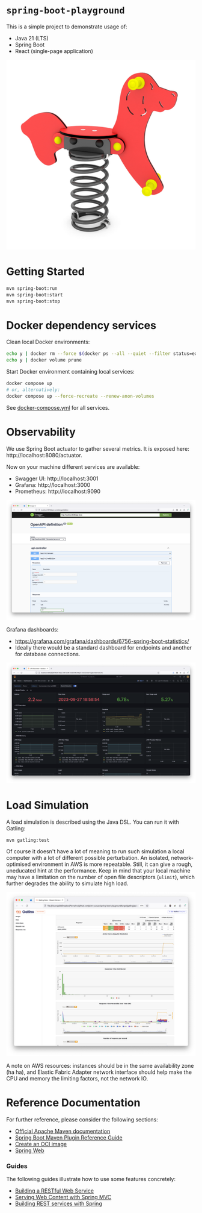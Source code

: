 # `spring-boot-playground`

This is a simple project to demonstrate usage of:
  - Java 21 (LTS)
  - Spring Boot
  - React (single-page application)

![](./doc/Spring%20playground.jpg)

# Getting Started

``` zsh
mvn spring-boot:run
mvn spring-boot:start
mvn spring-boot:stop
```

# Docker dependency services

Clean local Docker environments:

``` zsh
echo y | docker rm --force $(docker ps --all --quiet --filter status=exited)
echo y | docker volume prune
```

Start Docker environment containing local services:

``` zsh
docker compose up
# or, alternatively:
docker compose up --force-recreate --renew-anon-volumes
```

See [docker-compose.yml](./docker-compose.yml) for all services.

# Observability

We use Spring Boot actuator to gather several metrics. It is exposed here: http://localhost:8080/actuator.

Now on your machine different services are available:

- Swagger UI: http://localhost:3001
- Grafana: http://localhost:3000
- Prometheus: http://localhost:9090

![](./doc/OpenAPI.png)

Grafana dashboards:
- https://grafana.com/grafana/dashboards/6756-spring-boot-statistics/
- Ideally there would be a standard dashboard for endpoints and another for database connections.

![](./doc/Grafana.png)

# Load Simulation

A load simulation is described using the Java DSL. You can run it with Gatling:

``` zsh
mvn gatling:test
```

Of course it doesn't have a lot of meaning to run such simulation a local computer with a lot of different possible perturbation. An isolated, network-optimised environment in AWS is more repeatable. Still, it can give a rough, uneducated hint at the performance. Keep in mind that your local machine may have a limitation on the number of open file descriptors (`ulimit`), which further degrades the ability to simulate high load.

![](./doc/Gatling.png)

A note on AWS resources: instances should be in the same availability zone (ha ha), and Elastic Fabric Adapter network interface should help make the CPU and memory the limiting factors, not the network IO.

# Reference Documentation

For further reference, please consider the following sections:

* [Official Apache Maven documentation](https://maven.apache.org/guides/index.html)
* [Spring Boot Maven Plugin Reference Guide](https://docs.spring.io/spring-boot/docs/3.1.4/maven-plugin/reference/html/)
* [Create an OCI image](https://docs.spring.io/spring-boot/docs/3.1.4/maven-plugin/reference/html/#build-image)
* [Spring Web](https://docs.spring.io/spring-boot/docs/3.1.4/reference/htmlsingle/index.html#web)

### Guides
The following guides illustrate how to use some features concretely:

* [Building a RESTful Web Service](https://spring.io/guides/gs/rest-service/)
* [Serving Web Content with Spring MVC](https://spring.io/guides/gs/serving-web-content/)
* [Building REST services with Spring](https://spring.io/guides/tutorials/rest/)

